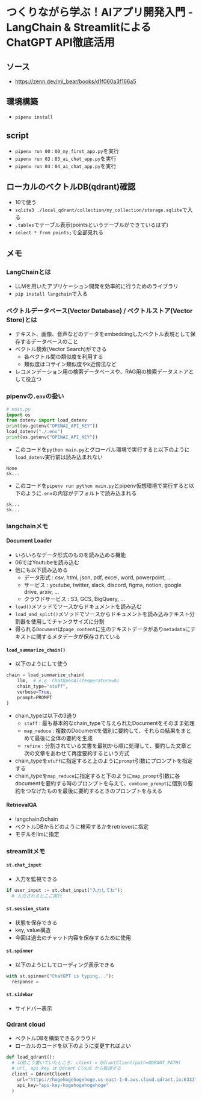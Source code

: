 # つくりながら学ぶ！AIアプリ開発入門 - LangChain & StreamlitによるChatGPT API徹底活用

## ソース
- https://zenn.dev/ml_bear/books/d1f060a3f166a5

## 環境構築
- `pipenv install`

## script
- `pipenv run 00` : `00_my_first_app.py`を実行
- `pipenv run 03` : `03_ai_chat_app.py`を実行
- `pipenv run 04` : `04_ai_chat_app.py`を実行

## ローカルのベクトルDB(qdrant)確認
- 10で使う
- `sqlite3 ./local_qdrant/collection/my_collection/storage.sqlite`で入る
- `.tables`でテーブル表示(pointsというテーブルができているはず)
- `select * from points;`で全部見れる

## メモ
###  LangChainとは
- LLMを用いたアプリケーション開発を効率的に行うためのライブラリ
- `pip install langchain`で入る

### ベクトルデータベース(Vector Database) / ベクトルストア(Vector Store)とは
- テキスト、画像、音声などのデータをembeddingしたベクトル表現として保存するデータベースのこと
- ベクトル検索(Vector Search)ができる
  - 各ベクトル間の類似度を利用する
  - 類似度はコサイン類似度やk近傍法など
- レコメンデーション用の検索データベースや、RAG用の検索データストアとして役立つ

### pipenvの`.env`の扱い
```python
# main.py
import os
from dotenv import load_dotenv
print(os.getenv("OPENAI_API_KEY"))
load_dotenv("./.env")
print(os.getenv("OPENAI_API_KEY"))
```
- このコードを`python main.py`とグローバル環境で実行すると以下のように`load_dotenv`実行前は読み込まれない
```
None
sk...
```
- このコードを`pipenv run python main.py`とpipenv仮想環境で実行すると以下のように`.env`の内容がデフォルトで読み込まれる
```
sk...
sk...
```

### langchainメモ
#### Document Loader
- いろいろなデータ形式のものを読み込める機能
- 06ではYoutubeを読み込む
- 他にも以下読み込める
  - データ形式 : csv, html, json, pdf, excel, word, powerpoint, ...
  - サービス : youtube, twitter, slack, discord, figma, notion, google drive, arxiv, ...
  - クラウドサービス : S3, GCS, BigQuery, ...
- `load()`メソッドでソースからドキュメントを読み込む
- `load_and_split()`メソッドでソースからドキュメントを読み込みテキスト分割器を使用してチャンクサイズに分割
- 得られる`Document`は`page_content`に生のテキストデータがあり`metadata`にテキストに関するメタデータが保存されている
#### `load_summarize_chain()`
- 以下のようにして使う
```python
chain = load_summarize_chain(
    llm,  # e.g. ChatOpenAI(temperature=0)
    chain_type="stuff",
    verbose=True,
    prompt=PROMPT
)
```
- chain_typeは以下の3通り
  - `stuff` : 最も基本的なchain_typeで与えられたDocumentをそのまま処理
  - `map_reduce` : 複数のDocumentを個別に要約して、それらの結果をまとめて最後に全体の要約を生成
  - `refine` : 分割されている文書を最初から順に処理して、要約した文章と次の文章をあわせて再度要約するという方式
- chain_typeを`stuff`に指定すると上のように`prompt`引数にプロンプトを指定する
- chain_typeを`map_reduce`に指定すると下のように`map_prompt`引数に各documentを要約する時のプロンプトを与えて、`combine_prompt`に個別の要約をつなげたものを最後に要約するときのプロンプトを与える

#### RetrievalQA
- langchainのchain
- ベクトルDBからどのように検索するかをretrieverに指定
- モデルをllmに指定

### streamlitメモ
#### `st.chat_input`
- 入力を監視できる
```python
if user_input := st.chat_input("入力してね"):
  # 入力されるとここ実行
```
#### `st.session_state`
- 状態を保存できる
- key, value構造
- 今回は過去のチャット内容を保存するために使用
#### `st.spinner`
- 以下のようにしてローディング表示できる
```python
with st.spinner("ChatGPT is typing..."):
  response = 
```
#### `st.sidebar`
- サイドバー表示

### Qdrant cloud
- ベクトルDBを構築できるクラウド
- ローカルのコードを以下のように変更すればよい
```python
def load_qdrant():
  # 以前こう書いていたところ: client = QdrantClient(path=QDRANT_PATH)
  # url, api_key は Qdrant Cloud から取得する
  client = QdrantClient(
    url="https://hogehogehogehoge.us-east-1-0.aws.cloud.qdrant.io:6333",
    api_key="api-key-hogehogehogehoge"
  )
```